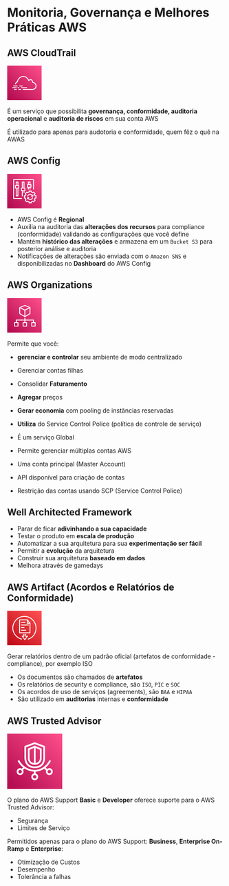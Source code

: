 # Monitoria, Governança e Melhores Práticas AWS

## AWS CloudTrail

![Cloud Trail](images/svg/management_governance/cloudtrail.svg)

É um serviço que possibilita **governança, conformidade, auditoria operacional** e **auditoria de riscos** em sua conta AWS

É utilizado para apenas para audotoria e conformidade, quem fêz o quê na AWAS

## AWS Config

![Config](images/svg/management_governance/config.svg)

- AWS Config é **Regional**
- Auxilia na auditoria das **alterações dos recursos** para compliance (conformidade) validando as configurações que você define
- Mantém **histórico das alterações** e armazena em um `Bucket S3` para posterior análise e auditoria
- Notificações de alterações são enviada com o `Amazon SNS` e disponibilizadas no **Dashboard** do AWS Config

## AWS Organizations

![Organization](images/svg/management_governance/organizations.svg)

Permite que você:

- **gerenciar e controlar** seu ambiente de modo centralizado
- Gerenciar contas filhas
- Consolidar **Faturamento**
- **Agregar** preços
- **Gerar economia** com pooling de instâncias reservadas
- **Utiliza** do Service Control Police (política de controle de serviço)

- É um serviço Global
- Permite gerenciar múltiplas contas AWS
- Uma conta principal (Master Account)
- API disponível para criação de contas
- Restrição das contas usando SCP (Service Control Police)

## Well Architected Framework

- Parar de ficar **adivinhando a sua capacidade**
- Testar o produto em **escala de produção**
- Automatizar a sua arquitetura para sua **experimentação ser fácil**
- Permitir a **evolução** da arquitetura
- Construir sua arquitetura **baseado em dados**
- Melhora através de gamedays

## AWS Artifact (Acordos e Relatórios de Conformidade)

![Artifact](./images/svg/security-identity-compliance/artifact.svg)

Gerar relatórios dentro de um padrão oficial (artefatos de conformidade - compliance), por exemplo ISO

- Os documentos são chamados de **artefatos**
- Os relatórios de security e compliance, são `ISO`, `PIC` e `SOC`
- Os acordos de uso de serviços (agreements), são `BAA` e `HIPAA`
- São utilizado em **auditorias** internas e **conformidade**

## AWS Trusted Advisor

![Trusted Advisor](./images/svg/security-identity-compliance/trusted-advisor.svg)

O plano do AWS Support **Basic** e **Developer** oferece suporte para o AWS Trusted Advisor:

- Segurança
- Limites de Serviço

Permitidos apenas para o plano do AWS Support: **Business**, **Enterprise On-Ramp** e **Enterprise**:

- Otimização de Custos
- Desempenho
- Tolerância a falhas

